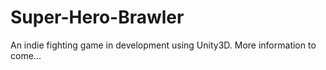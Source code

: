 # Super-Hero-Brawler
An indie fighting game in development using Unity3D.
More information to come...
